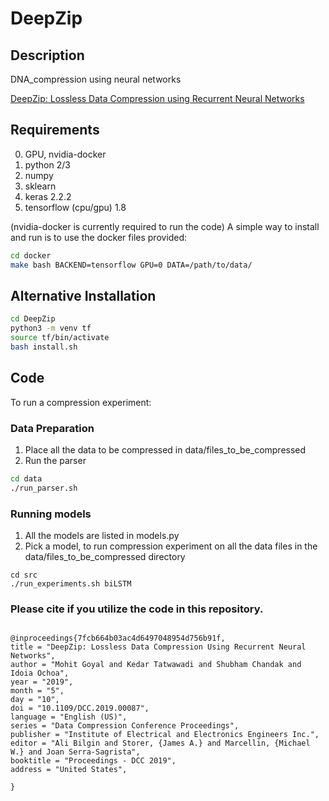 # DeepZip

## Description
DNA_compression using neural networks

[DeepZip: Lossless Data Compression using Recurrent Neural Networks](https://arxiv.org/abs/1811.08162)

## Requirements
0. GPU, nvidia-docker
1. python 2/3
2. numpy
3. sklearn
4. keras 2.2.2
5. tensorflow (cpu/gpu) 1.8

(nvidia-docker is currently required to run the code)
A simple way to install and run is to use the docker files provided:

```bash
cd docker
make bash BACKEND=tensorflow GPU=0 DATA=/path/to/data/
```

## Alternative Installation
```bash
cd DeepZip
python3 -m venv tf
source tf/bin/activate
bash install.sh
```


## Code
To run a compression experiment: 

### Data Preparation
1. Place all the data to be compressed in data/files_to_be_compressed
2. Run the parser 

```bash
cd data
./run_parser.sh
```

### Running models
1. All the models are listed in models.py
2. Pick a model, to run compression experiment on all the data files in the data/files_to_be_compressed directory

```
cd src
./run_experiments.sh biLSTM
```
### Please cite if you utilize the code in this repository.
```

@inproceedings{7fcb664b03ac4d6497048954d756b91f,
title = "DeepZip: Lossless Data Compression Using Recurrent Neural Networks",
author = "Mohit Goyal and Kedar Tatwawadi and Shubham Chandak and Idoia Ochoa",
year = "2019",
month = "5",
day = "10",
doi = "10.1109/DCC.2019.00087",
language = "English (US)",
series = "Data Compression Conference Proceedings",
publisher = "Institute of Electrical and Electronics Engineers Inc.",
editor = "Ali Bilgin and Storer, {James A.} and Marcellin, {Michael W.} and Joan Serra-Sagrista",
booktitle = "Proceedings - DCC 2019",
address = "United States",

}

```
